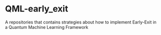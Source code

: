 # QML-early_exit
A repositories that contains strategies about how to implement Early-Exit in a Quantum Machine Learning Framework 
